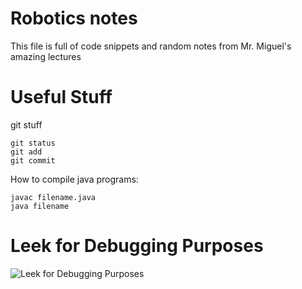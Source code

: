 # Robotics notes

This file is full of code snippets and random notes from Mr. Miguel's amazing lectures

# Useful Stuff
git stuff
```
git status
git add
git commit
```

How to compile java programs:
```
javac filename.java
java filename
```

# Leek for Debugging Purposes
![Leek for Debugging Purposes](https://modernfarmer.com/wp-content/uploads/2014/03/croppedleekcropped2.jpg)
